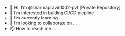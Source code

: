 - 👋 Hi, I’m @sharmapravin1002-pvt [Private Repository]
- 👀 I’m interested in bulding CI/CD piepline
- 🌱 I’m currently learning ...
- 💞️ I’m looking to collaborate on ...
- 📫 How to reach me ...

<!---
sharmapravin1002-pvt/sharmapravin1002-pvt is a ✨ special ✨ repository because its `README.md` (this file) appears on your GitHub profile.
You can click the Preview link to take a look at your changes.
--->
